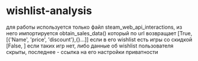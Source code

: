# wishlist-analysis
для работы используется только файл steam_web_api_interactions, 
из него импортируется obtain_sales_data() который по url возвращает
  [True, [{'Name', 'price', 'discount'},{}...]] если в его wishlist есть игры со скидкой
  [False, <link to privacy settings>] если таких игр нет, либо данные об wishlist пользователя скрыты, последнее - ссылка на его настройки приватности
